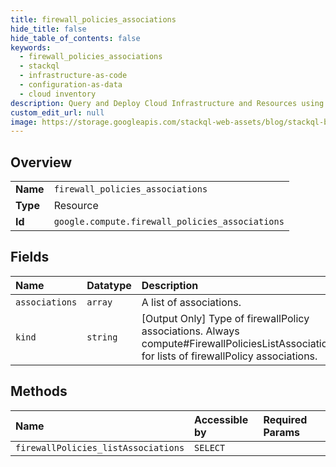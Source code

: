 ```yaml
---
title: firewall_policies_associations
hide_title: false
hide_table_of_contents: false
keywords:
  - firewall_policies_associations
  - stackql
  - infrastructure-as-code
  - configuration-as-data
  - cloud inventory
description: Query and Deploy Cloud Infrastructure and Resources using SQL
custom_edit_url: null
image: https://storage.googleapis.com/stackql-web-assets/blog/stackql-blog-post-featured-image.png
---
```

  
    

## Overview
<table><tbody>
<tr><td><b>Name</b></td><td><code>firewall_policies_associations</code></td></tr>
<tr><td><b>Type</b></td><td>Resource</td></tr>
<tr><td><b>Id</b></td><td><code>google.compute.firewall_policies_associations</code></td></tr>
</tbody></table>

## Fields
| Name | Datatype | Description |
|:-----|:---------|:------------|
| `associations` | `array` | A list of associations. |
| `kind` | `string` | [Output Only] Type of firewallPolicy associations. Always compute#FirewallPoliciesListAssociations for lists of firewallPolicy associations. |
## Methods
| Name | Accessible by | Required Params |
|:-----|:--------------|:----------------|
| `firewallPolicies_listAssociations` | `SELECT` |  |
